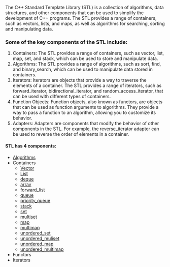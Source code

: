 The C++ Standard Template Library (STL) is a collection of algorithms, data structures, and other components that can be used to simplify the development of C++ programs. The STL provides a range of containers, such as vectors, lists, and maps, as well as algorithms for searching, sorting and manipulating data.

### Some of the key components of the STL include:
1. Containers: The STL provides a range of containers, such as vector, list, map, set, and stack, which can be used to store and manipulate data.
2. Algorithms: The STL provides a range of algorithms, such as sort, find, and binary_search, which can be used to manipulate data stored in containers.
3. Iterators: Iterators are objects that provide a way to traverse the elements of a container. The STL provides a range of iterators, such as forward_iterator, bidirectional_iterator, and random_access_iterator, that can be used with different types of containers.
4. Function Objects: Function objects, also known as functors, are objects that can be used as function arguments to algorithms. They provide a way to pass a function to an algorithm, allowing you to customize its behavior.
5. Adapters: Adapters are components that modify the behavior of other components in the STL. For example, the reverse_iterator adapter can be used to reverse the order of elements in a container.

#### STL has 4 components:

- [Algorithms](obsidian://open?vault=obsidian&file=Programming%2FC%2B%2B%20STL%2FAlgorithm)
- Containers
	- [Vector](obsidian://open?vault=obsidian&file=Programming%2FC%2B%2B%20STL%2FContainers%2FVector)
	- [List](obsidian://open?vault=obsidian&file=Programming%2FC%2B%2B%20STL%2FContainers%2FList)
	- [deque](obsidian://open?vault=obsidian&file=Programming%2FC%2B%2B%20STL%2FContainers%2Fdeque)
	- [array](obsidian://open?vault=obsidian&file=Programming%2FC%2B%2B%20STL%2FContainers%2Farray)
	- [forward_list](obsidian://open?vault=obsidian&file=Programming%2FC%2B%2B%20STL%2FContainers%2Fforward_list)
	- [queue](obsidian://open?vault=obsidian&file=Programming%2FC%2B%2B%20STL%2FContainers%2Fqueue)
	- [priority_queue](obsidian://open?vault=obsidian&file=Programming%2FC%2B%2B%20STL%2FContainers%2Fpriority_queue)
	- [stack](obsidian://open?vault=obsidian&file=Programming%2FC%2B%2B%20STL%2FContainers%2Fstack)
	- [set](obsidian://open?vault=obsidian&file=Programming%2FC%2B%2B%20STL%2FContainers%2Fset)
	- [multiset](obsidian://open?vault=obsidian&file=Programming%2FC%2B%2B%20STL%2FContainers%2Fmultiset)
	- [map](obsidian://open?vault=obsidian&file=Programming%2FC%2B%2B%20STL%2FContainers%2Fmap)
	- [multimap](obsidian://open?vault=obsidian&file=Programming%2FC%2B%2B%20STL%2FContainers%2Fmultimap)
	- [unordered_set](obsidian://open?vault=obsidian&file=Programming%2FC%2B%2B%20STL%2FContainers%2Funordered_set)
	- [unordered_muliset](obsidian://open?vault=obsidian&file=Programming%2FC%2B%2B%20STL%2FContainers%2Funordered_multiset)
	- [unordered_map](obsidian://open?vault=obsidian&file=Programming%2FC%2B%2B%20STL%2FContainers%2Funordered_map)
	- [unordered_multimap](obsidian://open?vault=obsidian&file=Programming%2FC%2B%2B%20STL%2FContainers%2Funordered_multimap)
- Functors
- Iterators

